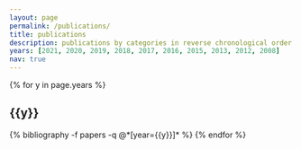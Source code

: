 ```yaml
---
layout: page
permalink: /publications/
title: publications
description: publications by categories in reverse chronological order.
years: [2021, 2020, 2019, 2018, 2017, 2016, 2015, 2013, 2012, 2008]
nav: true
---
```


<div class="publications">

{% for y in page.years %}
  <h2 class="year">{{y}}</h2>
  {% bibliography -f papers -q @*[year={{y}}]* %}
{% endfor %}

</div>
